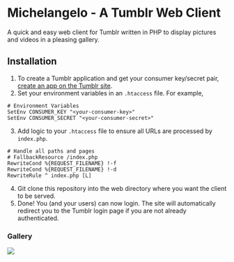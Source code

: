 # Michelangelo - A Tumblr Web Client
A quick and easy web client for Tumblr written in PHP to display pictures and videos in a pleasing gallery.

## Installation
1. To create a Tumblr application and get your consumer key/secret pair, [create an app on the Tumblr site](https://www.tumblr.com/oauth/apps).
2. Set your environment variables in an `.htaccess` file. For example,
```
# Environment Variables
SetEnv CONSUMER_KEY "<your-consumer-key>"
SetEnv CONSUMER_SECRET "<your-consumer-secret>"
```
3. Add logic to your `.htaccess` file to ensure all URLs are processed by `index.php`.
```
# Handle all paths and pages
# FallbackResource /index.php
RewriteCond %{REQUEST_FILENAME} !-f
RewriteCond %{REQUEST_FILENAME} !-d
RewriteRule ^ index.php [L]
```
4. Git clone this repository into the web directory where you want the client to be served.
5. Done! You (and your users) can now login. The site will automatically redirect you to the Tumblr login page if you are not already authenticated.

### Gallery
![](https://img.cleberg.net/michelangelo/gallery.png)
